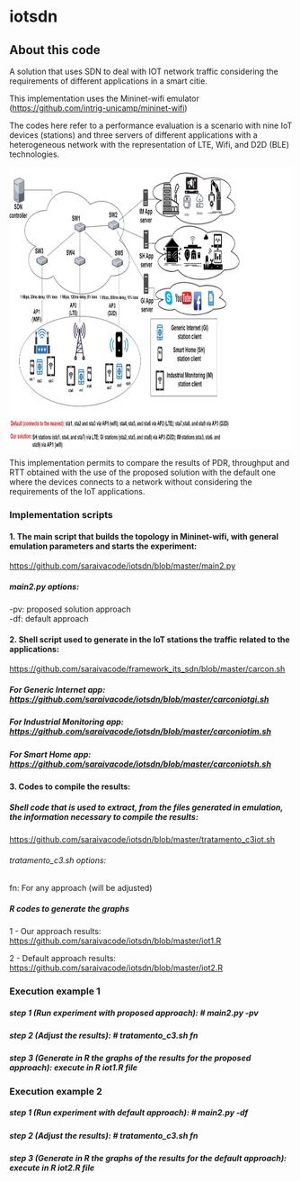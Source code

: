 # iotsdn

## About this code

A solution that uses SDN to deal with IOT network traffic considering the requirements of different applications in a smart citie.

This implementation uses the Mininet-wifi emulator (https://github.com/intrig-unicamp/mininet-wifi)

The codes here refer to a performance evaluation is a scenario with nine IoT devices (stations) and three servers of different applications with a heterogeneous network with the representation of LTE, Wifi, and D2D (BLE) technologies.

<img src="https://github.com/saraivacode/iotsdn/blob/master/implementacao.jpg" width="700" height="500">

This implementation permits to compare the results of PDR, throughput and RTT obtained with the use of the proposed solution with the default one where the devices connects to a network without considering the requirements of the IoT applications.

### Implementation scripts

#### 1. The main script that builds the topology in Mininet-wifi, with general emulation parameters and starts the experiment:
https://github.com/saraivacode/iotsdn/blob/master/main2.py

##### main2.py options:

-pv: proposed solution approach   
-df: default approach

#### 2. Shell script used to generate in the IoT stations the traffic related to the applications:
https://github.com/saraivacode/framework_its_sdn/blob/master/carcon.sh

##### For Generic Internet app: https://github.com/saraivacode/iotsdn/blob/master/carconiotgi.sh
##### For Industrial Monitoring app: https://github.com/saraivacode/iotsdn/blob/master/carconiotim.sh
##### For Smart Home app: https://github.com/saraivacode/iotsdn/blob/master/carconiotsh.sh

#### 3. Codes to compile the results:

##### Shell code that is used to extract, from the files generated in emulation, the information necessary to compile the results:
https://github.com/saraivacode/iotsdn/blob/master/tratamento_c3iot.sh

###### tratamento_c3.sh options:

fn: For any approach (will be adjusted)

##### R codes to generate the graphs

1 - Our approach results:
https://github.com/saraivacode/iotsdn/blob/master/iot1.R

2 - Default approach results:
https://github.com/saraivacode/iotsdn/blob/master/iot2.R

### Execution example 1

##### step 1 (Run experiment with proposed approach): # main2.py -pv

##### step 2 (Adjust the results): # tratamento_c3.sh fn

##### step 3 (Generate in R the graphs of the results for the proposed approach): execute in R iot1.R file

### Execution example 2

##### step 1 (Run experiment with default approach): # main2.py -df

##### step 2 (Adjust the results): # tratamento_c3.sh fn

##### step 3 (Generate in R the graphs of the results for the default approach): execute in R iot2.R file

